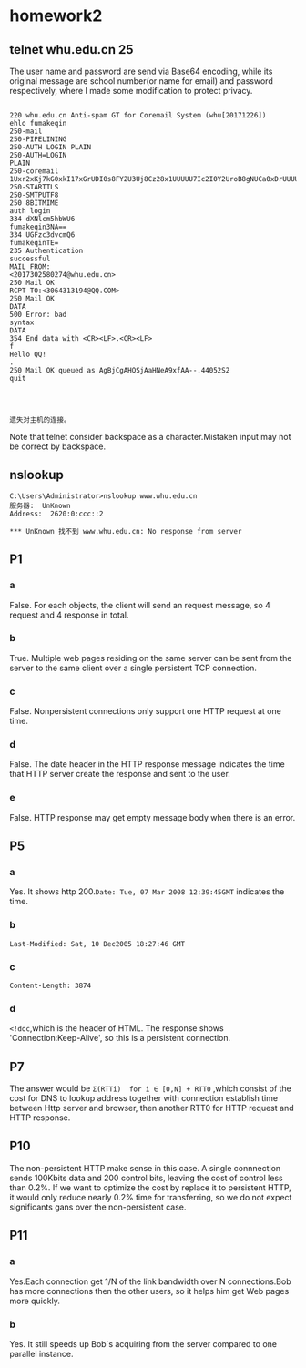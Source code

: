 # homework2

## telnet whu.edu.cn 25

The user name and password are send via Base64 encoding, while its original message are school number(or name for email) and password respectively, where I made some modification to protect privacy.
```

220 whu.edu.cn Anti-spam GT for Coremail System (whu[20171226])                                                         
ehlo fumakeqin                                                                                                          
250-mail                                                                                                                
250-PIPELINING   
250-AUTH LOGIN PLAIN                                                                                                    
250-AUTH=LOGIN 
PLAIN                                                                                                    
250-coremail 
1Uxr2xKj7kG0xkI17xGrUDI0s8FY2U3Uj8Cz28x1UUUUU7Ic2I0Y2UroB8gNUCa0xDrUUUUj                                   
250-STARTTLS                 
250-SMTPUTF8                                                                                                            
250 8BITMIME     
auth login                                                                                                              
334 dXNlcm5hbWU6 
fumakeqin3NA==                                                                                                    
334 UGFzc3dvcmQ6       
fumakeqinTE=                                                                                                        
235 Authentication 
successful                                                                                           
MAIL FROM:
<2017302580274@whu.edu.cn>                                                                                    
250 Mail OK               
RCPT TO:<3064313194@QQ.COM>                                                                                             
250 Mail OK     
DATA                                                                                                                    
500 Error: bad 
syntax                                                                                                  
DATA                           
354 End data with <CR><LF>.<CR><LF>                                                                                     
f               
Hello QQ!                                                                                                               
.               
250 Mail OK queued as AgBjCgAHQSjAaHNeA9xfAA--.44052S2                                                      
quit    




遗失对主机的连接。

```
Note that telnet consider backspace as a character.Mistaken input may not be correct by backspace.


## nslookup

```
C:\Users\Administrator>nslookup www.whu.edu.cn
服务器:  UnKnown
Address:  2620:0:ccc::2

*** UnKnown 找不到 www.whu.edu.cn: No response from server
```

## P1

### a

False. For each objects, the client will send an request message, so 4 request and 4 response in total. 

### b

True. Multiple web pages residing on the same server can be sent from the server to the same client over a single persistent TCP connection.

### c

False. Nonpersistent connections only support one HTTP request at one time.

### d

False. The date header in the HTTP response message indicates the time that HTTP server create the response and sent to the user.

### e

False. HTTP response may get empty message body when there is an error.

## P5

### a

Yes.  It shows http 200.`Date: Tue, 07 Mar 2008 12:39:45GMT` indicates the time.

### b

`Last-Modified: Sat, 10 Dec2005 18:27:46 GMT`

### c

`Content-Length: 3874`

### d

`<!doc`,which is the header of HTML. The response shows 'Connection:Keep-Alive', so this is a persistent connection.

## P7

The answer would be
`Σ(RTTi)  for i ∈ [0,N] + RTT0` ,which consist of the cost for DNS to lookup address together with connection establish time between Http server and browser, then another RTT0 for HTTP request and HTTP response.

## P10

The non-persistent HTTP make sense in this case. A single connnection sends 100Kbits data and 200 control bits, leaving the cost of control less than 0.2%. If we want to optimize the cost by replace it to persistent HTTP, it would only reduce nearly 0.2% time for transferring, so we do not expect significants gans over the non-persistent case.

## P11

### a

Yes.Each connection get 1/N of the link bandwidth over N connections.Bob has more connections then the other users, so it helps him get Web pages more quickly.

### b

Yes. It still speeds up Bob`s acquiring from the server compared to one parallel instance.
